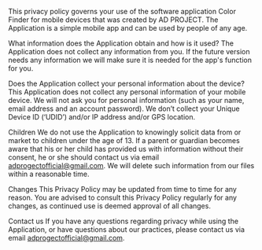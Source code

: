 This privacy policy governs your use of the software application Color Finder for mobile devices that was created by AD PROJECT. The Application is a simple mobile app and can be used by people of any age.

What information does the Application obtain and how is it used? The Application does not collect any information from you. If the future version needs any information we will make sure it is needed for the app's function for you.

Does the Application collect your personal information about the device? This Application does not collect any personal information of your mobile device. We will not ask you for personal information (such as your name, email address and an account password). We don’t collect your Unique Device ID (‘UDID’) and/or IP address and/or GPS location.

Children We do not use the Application to knowingly solicit data from or market to children under the age of 13. If a parent or guardian becomes aware that his or her child has provided us with information without their consent, he or she should contact us via email adprogectofficial@gmail.com. We will delete such information from our files within a reasonable time.

Changes This Privacy Policy may be updated from time to time for any reason. You are advised to consult this Privacy Policy regularly for any changes, as continued use is deemed approval of all changes.

Contact us If you have any questions regarding privacy while using the Application, or have questions about our practices, please contact us via email adprogectofficial@gmail.com.
